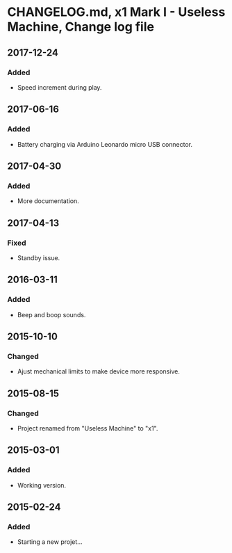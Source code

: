 # CHANGELOG.md, x1 Mark I - Useless Machine, Change log file

## 2017-12-24
### Added
- Speed increment during play.

## 2017-06-16
### Added
- Battery charging via Arduino Leonardo micro USB connector.

## 2017-04-30
### Added
- More documentation.

## 2017-04-13
### Fixed
- Standby issue.

## 2016-03-11
### Added
- Beep and boop sounds.

## 2015-10-10
### Changed
- Ajust mechanical limits to make device more responsive.

## 2015-08-15
### Changed
- Project renamed from "Useless Machine" to "x1".

## 2015-03-01
### Added
- Working version.

## 2015-02-24
### Added
- Starting a new projet...
